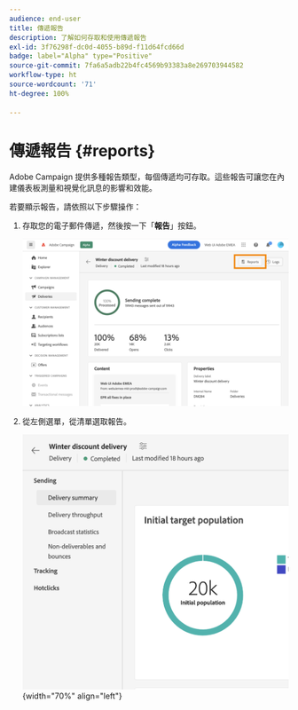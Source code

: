 ```yaml
---
audience: end-user
title: 傳遞報告
description: 了解如何存取和使用傳遞報告
exl-id: 3f76298f-dc0d-4055-b89d-f11d64fcd66d
badge: label="Alpha" type="Positive"
source-git-commit: 7fa6a5adb22b4fc4569b93383a8e269703944582
workflow-type: ht
source-wordcount: '71'
ht-degree: 100%

---
```


# 傳遞報告 {#reports}

Adobe Campaign 提供多種報告類型，每個傳遞均可存取。這些報告可讓您在內建儀表板測量和視覺化訊息的影響和效能。

若要顯示報告，請依照以下步驟操作：

1. 存取您的電子郵件傳遞，然後按一下「**報告**」按鈕。

   ![](assets/reporting.png)

1. 從左側選單，從清單選取報告。

   ![](assets/reporting2.png){width="70%" align="left"}

